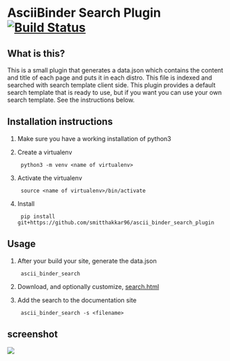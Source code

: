 # AsciiBinder Search Plugin  [![Build Status](https://travis-ci.org/smitthakkar96/ascii_binder_search_plugin.svg?branch=master)](https://travis-ci.org/smitthakkar96/ascii_binder_search_plugin)

## What is this?
This is a small plugin that generates a data.json which contains the content and title of each page and puts it in each distro. This file is indexed and searched with search template client side. This plugin provides a default search template that is ready to use, but if you want you can use your own search template. See the instructions below.

## Installation instructions
1. Make sure you have a working installation of python3

1. Create a virtualenv

        python3 -m venv <name of virtualenv>

1. Activate the virtualenv

        source <name of virtualenv>/bin/activate

1. Install

        pip install git+https://github.com/smitthakkar96/ascii_binder_search_plugin

## Usage
1. After your build your site, generate the data.json

        ascii_binder_search

1. Download, and optionally customize, [search.html](https://raw.githubusercontent.com/smitthakkar96/ascii_binder_search_plugin/master/static/search.html)

1. Add the search to the documentation site

        ascii_binder_search -s <filename>

## screenshot
![](screenshot.png)

